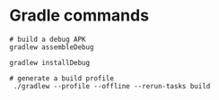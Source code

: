 # Gradle commands

```shell
# build a debug APK
gradlew assembleDebug

gradlew installDebug

# generate a build profile
 ./gradlew --profile --offline --rerun-tasks build  
```
